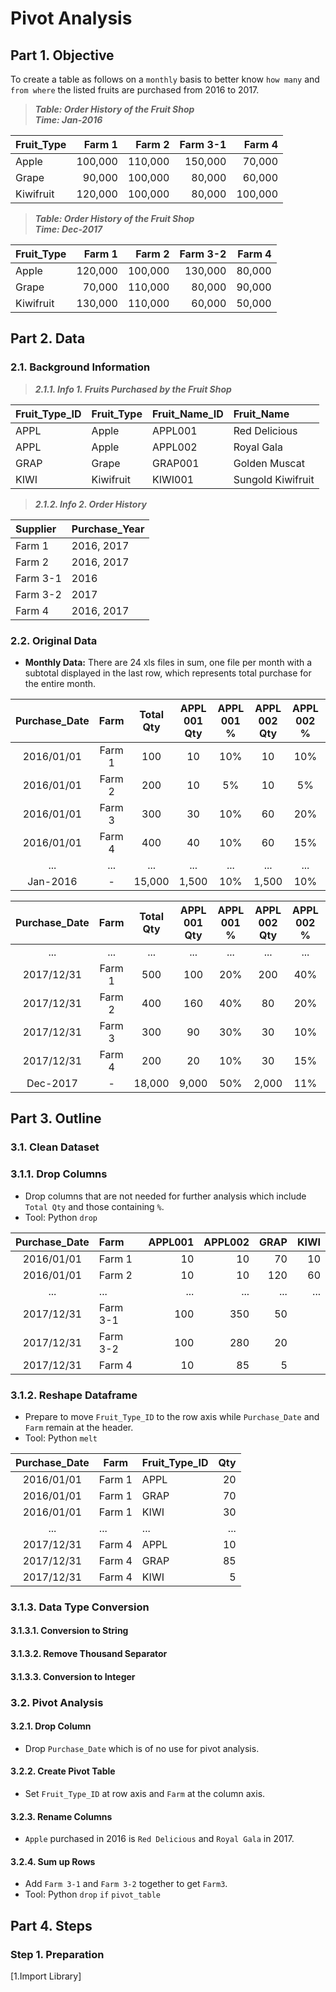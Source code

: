 # Pivot Analysis
## Part 1. Objective
To create a table as follows on a ```monthly``` basis to better know ```how many``` and ```from where``` the listed fruits are purchased from 2016 to 2017.

> ***Table: Order History of the Fruit Shop***   
> ***Time: Jan-2016***

| Fruit_Type | Farm 1  | Farm 2  | Farm 3-1 | Farm 4  |
| :---       | ---:    | ---:    | ---:     | ---:    |
| Apple      | 100,000 | 110,000 | 150,000  | 70,000  |
| Grape      | 90,000  | 100,000 | 80,000   | 60,000  |
| Kiwifruit  | 120,000 | 100,000 | 80,000   | 100,000 |

> ***Table: Order History of the Fruit Shop***   
> ***Time: Dec-2017***

| Fruit_Type | Farm 1  | Farm 2  | Farm 3-2 | Farm 4  |
| :---       | ---:    | ---:    | ---:     | ---:    |
| Apple      | 120,000 | 100,000 | 130,000  | 80,000  |
| Grape      | 70,000  | 110,000 | 80,000   | 90,000  |
| Kiwifruit  | 130,000 | 110,000 | 60,000   | 50,000  |

## Part 2. Data
### 2.1. Background Information
> ***2.1.1. Info 1. Fruits Purchased by the Fruit Shop***

| Fruit_Type_ID  | Fruit_Type | Fruit_Name_ID | Fruit_Name        | 
| :---           | :---       | :---          | :---              | 
| APPL           | Apple      | APPL001       | Red Delicious     | 
| APPL           | Apple      | APPL002       | Royal Gala        | 
| GRAP           | Grape      | GRAP001       | Golden Muscat     | 
| KIWI           | Kiwifruit  | KIWI001       | Sungold Kiwifruit | 

> ***2.1.2. Info 2. Order History***

| Supplier | Purchase_Year |
| :---     | :---          |
| Farm 1   | 2016, 2017    |
| Farm 2   | 2016, 2017    |
| Farm 3-1 | 2016          |
| Farm 3-2 | 2017          |
| Farm 4   | 2016, 2017    |

### 2.2. Original Data
- **Monthly Data:** There are 24 xls files in sum, one file per month with a subtotal displayed in the last row, which represents total purchase for the entire month.

| Purchase_Date | Farm | Total<br>Qty | APPL<br>001 Qty | APPL<br>001 % | APPL<br>002 Qty | APPL<br>002 % | GRAP<br>Qty | GRAP<br>%  | KIWI<br>Qty | KIWI<br>% |
| :---:         | :---:   | :---:  | :---: | :---: | :---: | :---: | :---: | :---: | :---: | :---: |  
| 2016/01/01    | Farm 1  | 100    | 10    | 10%   | 10    | 10%   | 70    | 70%   | 10    | 10%   |
| 2016/01/01    | Farm 2  | 200    | 10    | 5%    | 10    | 5%    | 120   | 60%   | 60    | 30%   |
| 2016/01/01    | Farm 3  | 300    | 30    | 10%   | 60    | 20%   | 105   | 35%   | 105   | 35%   |
| 2016/01/01    | Farm 4  | 400    | 40    | 10%   | 60    | 15%   | 200   | 50%   | 100   | 25%   |
| ...           | ...     | ...    | ...   | ...   | ...   | ...   | ...   | ...   | ...   | ...   |
| Jan-2016      | -       | 15,000 | 1,500 | 10%   | 1,500 | 10%   | 6,000 | 40%   | 6,000 | 40%   |

| Purchase_Date | Farm | Total<br>Qty | APPL<br>001 Qty | APPL<br>001 % | APPL<br>002 Qty | APPL<br>002 % | GRAP<br>Qty | GRAP<br>%  | KIWI<br>Qty | KIWI<br>% |
| :---:         | :---:   | :---:  | :---: | :---: | :---: | :---: | :---: | :---: | :---: | :---: |
| ...           | ...     | ...    | ...   | ...   | ...   | ...   | ...   | ...   | ...   | ...   |
| 2017/12/31    | Farm 1  | 500    | 100   | 20%   | 200   | 40%   | 150   | 30%   | 50    | 10%   |
| 2017/12/31    | Farm 2  | 400    | 160   | 40%   | 80    | 20%   | 80    | 20%   | 80    | 20%   |
| 2017/12/31    | Farm 3  | 300    | 90    | 30%   | 30    | 10%   | 75    | 25%   | 105   | 35%   |
| 2017/12/31    | Farm 4  | 200    | 20    | 10%   | 30    | 15%   | 100   | 50%   | 50    | 25%   |
| Dec-2017      | -       | 18,000 | 9,000 | 50%   | 2,000 | 11%   | 3,000 | 17%   | 4,000 | 22%   |

## Part 3. Outline
### 3.1. Clean Dataset
### 3.1.1. Drop Columns 
- Drop columns that are not needed for further analysis which include ```Total Qty``` and those containing ```%```. 
- Tool: Python ```drop```

| Purchase_Date | Farm      | APPL001 | APPL002 | GRAP | KIWI | 
|:---:          |:---       | ---:    | ---:    | ---: | ---: | 
| 2016/01/01    | Farm 1    | 10      | 10      | 70   | 10   |
| 2016/01/01    | Farm 2    | 10      | 10      | 120  | 60   |
| ...           | ...       | ...     | ...     | ...  | ...  |
| 2017/12/31    | Farm 3-1  | 100  | 350  | 50   | 
| 2017/12/31    | Farm 3-2  | 100  | 280  | 20   |
| 2017/12/31    | Farm 4    | 10   | 85   | 5    |

### 3.1.2. Reshape Dataframe
- Prepare to move ```Fruit_Type_ID``` to the row axis while ```Purchase_Date``` and ```Farm``` remain at the header. 
- Tool: Python ```melt``` 
 
| Purchase_Date | Farm      | Fruit_Type_ID | Qty |
| :---:         | ---       | :---          | ---:| 
| 2016/01/01    | Farm 1    | APPL          | 20  | 
| 2016/01/01    | Farm 1    | GRAP          | 70  |
| 2016/01/01    | Farm 1    | KIWI          | 30  | 
| ...           | ...       | ...           | ... |
| 2017/12/31    | Farm 4    | APPL          | 10  | 
| 2017/12/31    | Farm 4    | GRAP          | 85  |
| 2017/12/31    | Farm 4    | KIWI          | 5   |    

### 3.1.3. Data Type Conversion
#### 3.1.3.1. Conversion to String
#### 3.1.3.2. Remove Thousand Separator
#### 3.1.3.3. Conversion to Integer

### 3.2. Pivot Analysis
#### 3.2.1. Drop Column
- Drop ```Purchase_Date``` which is of no use for pivot analysis. 
#### 3.2.2. Create Pivot Table
- Set ```Fruit_Type_ID``` at row axis and ```Farm``` at the column axis. 
#### 3.2.3. Rename Columns
- ```Apple``` purchased in 2016 is ```Red Delicious``` and ```Royal Gala``` in 2017. 
#### 3.2.4. Sum up Rows
- Add ```Farm 3-1``` and ```Farm 3-2``` together to get ```Farm3```.
- Tool: Python ```drop``` ```if``` ```pivot_table```

## Part 4. Steps
### Step 1. Preparation
[1.Import Library]


